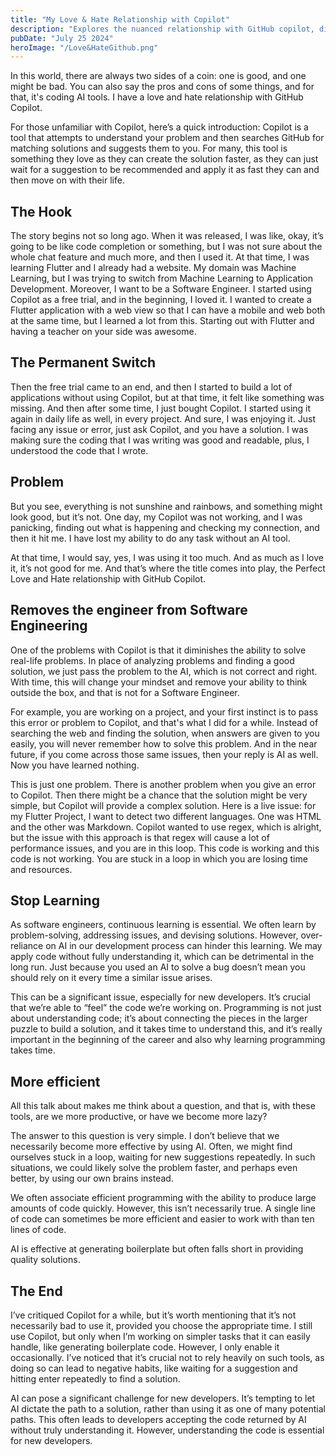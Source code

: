```yaml
---
title: "My Love & Hate Relationship with Copilot"
description: "Explores the nuanced relationship with GitHub copilot, discussing both its benefits and drawbacks."
pubDate: "July 25 2024"
heroImage: "/Love&HateGithub.png"
---
```


In this world, there are always two sides of a coin: one is good, and one might be bad. You can also say the pros and cons of some things, and for that, it's coding AI tools. I have a love and hate relationship with GitHub Copilot.

For those unfamiliar with Copilot, here’s a quick introduction: Copilot is a tool that attempts to understand your problem and then searches GitHub for matching solutions and suggests them to you. For many, this tool is something they love as they can create the solution faster, as they can just wait for a suggestion to be recommended and apply it as fast they can and then move on with their life.

## The Hook

The story begins not so long ago. When it was released, I was like, okay, it’s going to be like code completion or something, but I was not sure about the whole chat feature and much more, and then I used it. At that time, I was learning Flutter and I already had a website. My domain was Machine Learning, but I was trying to switch from Machine Learning to Application Development. Moreover, I want to be a Software Engineer. I started using Copilot as a free trial, and in the beginning, I loved it. I wanted to create a Flutter application with a web view so that I can have a mobile and web both at the same time, but I learned a lot from this. Starting out with Flutter and having a teacher on your side was awesome.

## The Permanent Switch

Then the free trial came to an end, and then I started to build a lot of applications without using Copilot, but at that time, it felt like something was missing. And then after some time, I just bought Copilot. I started using it again in daily life as well, in every project. And sure, I was enjoying it. Just facing any issue or error, just ask Copilot, and you have a solution. I was making sure the coding that I was writing was good and readable, plus, I understood the code that I wrote.

## Problem

But you see, everything is not sunshine and rainbows, and something might look good, but it’s not. One day, my Copilot was not working, and I was panicking, finding out what is happening and checking my connection, and then it hit me. I have lost my ability to do any task without an AI tool.

At that time, I would say, yes, I was using it too much. And as much as I love it, it’s not good for me. And that’s where the title comes into play, the Perfect Love and Hate relationship with GitHub Copilot.

## Removes the engineer from Software Engineering

One of the problems with Copilot is that it diminishes the ability to solve real-life problems. In place of analyzing problems and finding a good solution, we just pass the problem to the AI, which is not correct and right. With time, this will change your mindset and remove your ability to think outside the box, and that is not for a Software Engineer.

For example, you are working on a project, and your first instinct is to pass this error or problem to Copilot, and that's what I did for a while. Instead of searching the web and finding the solution, when answers are given to you easily, you will never remember how to solve this problem. And in the near future, if you come across those same issues, then your reply is AI as well. Now you have learned nothing.

This is just one problem. There is another problem when you give an error to Copilot. Then there might be a chance that the solution might be very simple, but Copilot will provide a complex solution. Here is a live issue: for my Flutter Project, I want to detect two different languages. One was HTML and the other was Markdown. Copilot wanted to use regex, which is alright, but the issue with this approach is that regex will cause a lot of performance issues, and you are in this loop. This code is working and this code is not working. You are stuck in a loop in which you are losing time and resources.

## Stop Learning

As software engineers, continuous learning is essential. We often learn by problem-solving, addressing issues, and devising solutions. However, over-reliance on AI in our development process can hinder this learning. We may apply code without fully understanding it, which can be detrimental in the long run. Just because you used an AI to solve a bug doesn’t mean you should rely on it every time a similar issue arises.

This can be a significant issue, especially for new developers. It’s crucial that we’re able to “feel” the code we’re working on. Programming is not just about understanding code; it’s about connecting the pieces in the larger puzzle to build a solution, and it takes time to understand this, and it’s really important in the beginning of the career and also why learning programming takes time.

## More efficient

All this talk about makes me think about a question, and that is, with these tools, are we more productive, or have we become more lazy?

The answer to this question is very simple. I don’t believe that we necessarily become more effective by using AI. Often, we might find ourselves stuck in a loop, waiting for new suggestions repeatedly. In such situations, we could likely solve the problem faster, and perhaps even better, by using our own brains instead.

We often associate efficient programming with the ability to produce large amounts of code quickly. However, this isn’t necessarily true. A single line of code can sometimes be more efficient and easier to work with than ten lines of code.

AI is effective at generating boilerplate but often falls short in providing quality solutions.

## The End

I’ve critiqued Copilot for a while, but it’s worth mentioning that it’s not necessarily bad to use it, provided you choose the appropriate time. I still use Copilot, but only when I’m working on simpler tasks that it can easily handle, like generating boilerplate code. However, I only enable it occasionally. I’ve noticed that it’s crucial not to rely heavily on such tools, as doing so can lead to negative habits, like waiting for a suggestion and hitting enter repeatedly to find a solution.

AI can pose a significant challenge for new developers. It’s tempting to let AI dictate the path to a solution, rather than using it as one of many potential paths. This often leads to developers accepting the code returned by AI without truly understanding it. However, understanding the code is essential for new developers.
